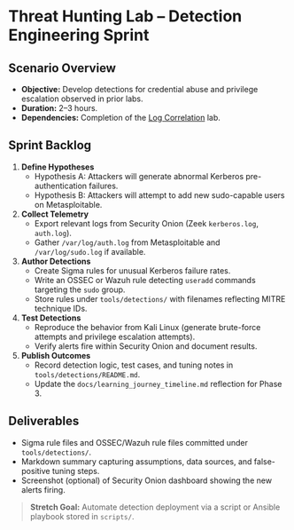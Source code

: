 # Threat Hunting Lab – Detection Engineering Sprint

## Scenario Overview
- **Objective:** Develop detections for credential abuse and privilege escalation observed in prior labs.
- **Duration:** 2–3 hours.
- **Dependencies:** Completion of the [Log Correlation](log_correlation.md) lab.

## Sprint Backlog
1. **Define Hypotheses**
   - Hypothesis A: Attackers will generate abnormal Kerberos pre-authentication failures.
   - Hypothesis B: Attackers will attempt to add new sudo-capable users on Metasploitable.
2. **Collect Telemetry**
   - Export relevant logs from Security Onion (Zeek `kerberos.log`, `auth.log`).
   - Gather `/var/log/auth.log` from Metasploitable and `/var/log/sudo.log` if available.
3. **Author Detections**
   - Create Sigma rules for unusual Kerberos failure rates.
   - Write an OSSEC or Wazuh rule detecting `useradd` commands targeting the `sudo` group.
   - Store rules under `tools/detections/` with filenames reflecting MITRE technique IDs.
4. **Test Detections**
   - Reproduce the behavior from Kali Linux (generate brute-force attempts and privilege escalation attempts).
   - Verify alerts fire within Security Onion and document results.
5. **Publish Outcomes**
   - Record detection logic, test cases, and tuning notes in `tools/detections/README.md`.
   - Update the `docs/learning_journey_timeline.md` reflection for Phase 3.

## Deliverables
- Sigma rule files and OSSEC/Wazuh rule files committed under `tools/detections/`.
- Markdown summary capturing assumptions, data sources, and false-positive tuning steps.
- Screenshot (optional) of Security Onion dashboard showing the new alerts firing.

> **Stretch Goal:** Automate detection deployment via a script or Ansible playbook stored in `scripts/`.
